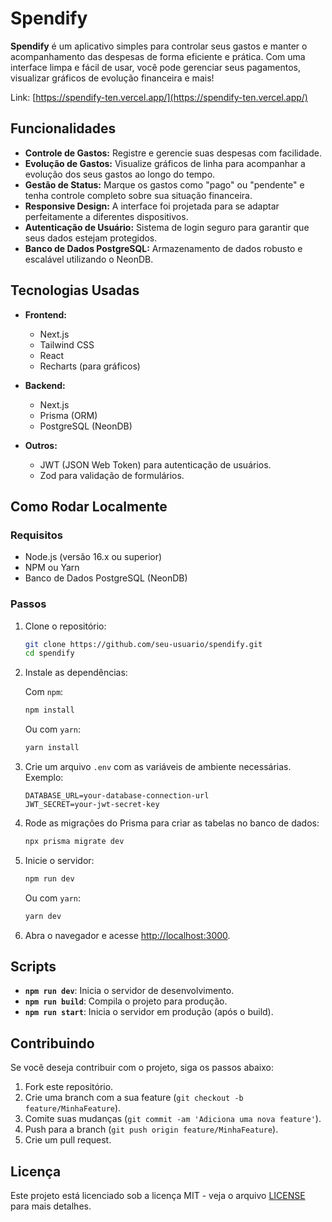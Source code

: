 # Spendify

**Spendify** é um aplicativo simples para controlar seus gastos e manter o acompanhamento das despesas de forma eficiente e prática. Com uma interface limpa e fácil de usar, você pode gerenciar seus pagamentos, visualizar gráficos de evolução financeira e mais!

Link: [https://spendify-ten.vercel.app/](https://spendify-ten.vercel.app/)

## Funcionalidades

- **Controle de Gastos:** Registre e gerencie suas despesas com facilidade.
- **Evolução de Gastos:** Visualize gráficos de linha para acompanhar a evolução dos seus gastos ao longo do tempo.
- **Gestão de Status:** Marque os gastos como "pago" ou "pendente" e tenha controle completo sobre sua situação financeira.
- **Responsive Design:** A interface foi projetada para se adaptar perfeitamente a diferentes dispositivos.
- **Autenticação de Usuário:** Sistema de login seguro para garantir que seus dados estejam protegidos.
- **Banco de Dados PostgreSQL:** Armazenamento de dados robusto e escalável utilizando o NeonDB.

## Tecnologias Usadas

- **Frontend:**
  - Next.js
  - Tailwind CSS
  - React
  - Recharts (para gráficos)
- **Backend:**

  - Next.js
  - Prisma (ORM)
  - PostgreSQL (NeonDB)

- **Outros:**
  - JWT (JSON Web Token) para autenticação de usuários.
  - Zod para validação de formulários.

## Como Rodar Localmente

### Requisitos

- Node.js (versão 16.x ou superior)
- NPM ou Yarn
- Banco de Dados PostgreSQL (NeonDB)

### Passos

1. Clone o repositório:

   ```bash
   git clone https://github.com/seu-usuario/spendify.git
   cd spendify
   ```

2. Instale as dependências:

   Com `npm`:

   ```bash
   npm install
   ```

   Ou com `yarn`:

   ```bash
   yarn install
   ```

3. Crie um arquivo `.env` com as variáveis de ambiente necessárias. Exemplo:

   ```
   DATABASE_URL=your-database-connection-url
   JWT_SECRET=your-jwt-secret-key
   ```

4. Rode as migrações do Prisma para criar as tabelas no banco de dados:

   ```bash
   npx prisma migrate dev
   ```

5. Inicie o servidor:

   ```bash
   npm run dev
   ```

   Ou com `yarn`:

   ```bash
   yarn dev
   ```

6. Abra o navegador e acesse [http://localhost:3000](http://localhost:3000).

## Scripts

* **`npm run dev`**: Inicia o servidor de desenvolvimento.
* **`npm run build`**: Compila o projeto para produção.
* **`npm run start`**: Inicia o servidor em produção (após o build).

## Contribuindo

Se você deseja contribuir com o projeto, siga os passos abaixo:

1. Fork este repositório.
2. Crie uma branch com a sua feature (`git checkout -b feature/MinhaFeature`).
3. Comite suas mudanças (`git commit -am 'Adiciona uma nova feature'`).
4. Push para a branch (`git push origin feature/MinhaFeature`).
5. Crie um pull request.

## Licença

Este projeto está licenciado sob a licença MIT - veja o arquivo [LICENSE](LICENSE) para mais detalhes.

